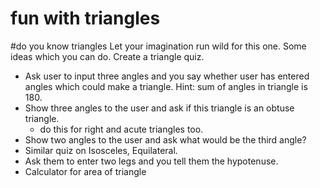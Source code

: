 # fun with triangles 
#do you know triangles
Let your imagination run wild for this one. Some ideas which you can do. Create a triangle quiz.
- Ask user to input three angles and you say whether user has entered angles which could make a triangle. Hint: sum of angles in triangle is 180.
- Show three angles to the user and ask if this triangle is an obtuse triangle. 
  + do this for right and acute triangles too.
- Show two angles to the user and ask what would be the third angle?
- Similar quiz on Isosceles, Equilateral.
- Ask them to enter two legs and you tell them the hypotenuse.
- Calculator for area of triangle
